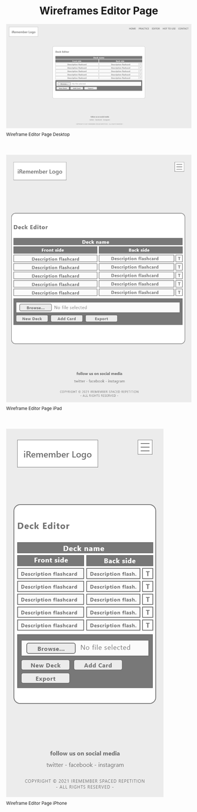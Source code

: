 <h1 align="center">Wireframes Editor Page</h1>

<!-- Editor Page Wireframes -->
<img src="editor-desktop.png" alt="editor page wireframe desktop"><br>
<sub>Wireframe Editor Page Desktop</sub><br><br><br>

<img src="editor-ipad.png" alt="editor page wireframe ipad"><br>
<sub>Wireframe Editor Page iPad</sub><br><br><br>

<img src="editor-iphone.png" alt="editor page wireframe iphone"><br>
<sub>Wireframe Editor Page iPhone</sub><br><br><br>